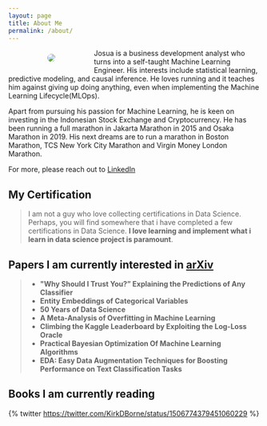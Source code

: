 ```yaml
---
layout: page
title: About Me
permalink: /about/
---
```


<div style="width:30%; float:left; padding: 10px" align="center">
    <img style="border: 0px solid gray;border-radius: 20px;-moz-border-radius: 20px;-khtml-border-radius: 20px;-webkit-border-radius: 20px;" 
     src="{{site.baseurl}}/images/hello.jpg"/>
</div>
Josua is a business development analyst who turns into a self-taught Machine Learning Engineer. His interests include statistical learning, predictive modeling, and causal inference.
He loves running and it teaches him against giving up doing anything, even when implementing the Machine Learning Lifecycle(MLOps).

Apart from pursuing his passion for Machine Learning, he is keen on investing in the Indonesian Stock Exchange and Cryptocurrency. He has been running a full marathon in Jakarta Marathon in 2015 and Osaka Marathon in 2019. His next dreams are to run a marathon in Boston Marathon, TCS New York City Marathon and Virgin Money London Marathon.

For more, please reach out to [LinkedIn](https://www.linkedin.com/in/josuanaiborhu/)

## My Certification
> I am not a guy who love collecting certifications in Data Science. Perhaps, you will find somewhere that i have completed a few certifications in Data Science. 
**I love learning and implement what i learn in data science project is paramount**. 

## Papers I am currently interested in [arXiv](https://arxiv.org/)
 > - **"Why Should I Trust You?” Explaining the Predictions of Any Classifier**
 > - **Entity Embeddings of Categorical Variables**
 > - **50 Years of Data Science**
 > - **A Meta-Analysis of Overfitting in Machine Learning**
 > - **Climbing the Kaggle Leaderboard by Exploiting the Log-Loss Oracle**
 > - **Practical Bayesian Optimization Of Machine Learning Algorithms**
 > - **EDA: Easy Data Augmentation Techniques for Boosting Performance on Text Classification Tasks**


## Books I am currently reading

{% twitter https://twitter.com/KirkDBorne/status/1506774379451060229 %}

